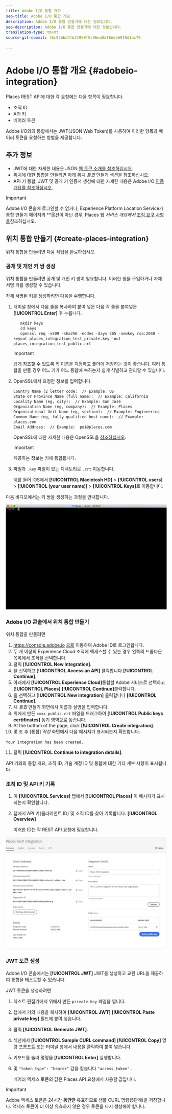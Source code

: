 ```yaml
---
title: Adobe I/O 통합 개요
seo-title: Adobe I/O 통합 개요
description: Adobe I/O 통합 만들기에 대한 정보입니다.
seo-description: Adobe I/O 통합 만들기에 대한 정보입니다.
translation-type: tm+mt
source-git-commit: f6c92bbd4fb21999f5c96ea0df8ede6919d1bc79

---
```



# Adobe I/O 통합 개요 {#adobeio-integration}

Places REST API에 대한 각 요청에는 다음 항목이 필요합니다.

* 조직 ID
* API 키
* 베어러 토큰

Adobe I/O와의 통합에서는 JWT(JSON Web Token)를 사용하여 이러한 항목과 베어러 토큰을 요청하는 방법을 제공합니다.

## 추가 정보

* JWT에 대한 자세한 내용은 JSON [웹 토큰 소개를 참조하십시오](https://jwt.io/introduction/).
* 위치에 대한 통합을 만들려면 아래 위치 *통합* 만들기 섹션을 참조하십시오.
* API 키 통합, JWT 및 공개 키 인증서 생성에 대한 자세한 내용은 Adobe I/O [인증 개요를 참조하십시오](https://www.adobe.io/apis/cloudplatform/console/authentication/gettingstarted.html).

>[!IMPORTANT]
>
>Adobe I/O 콘솔에 로그인할 수 없거나, Experience Platform Location Service가 통합 만들기 페이지의 **&#x200B;옵션이 아닌 경우, Places 웹 *서비스 개요에서* [조직 요구 사항을](/help/places-web-service-api/places-web-services.md)참조하십시오.

## 위치 통합 만들기 {#create-places-integration}

위치 통합을 만들려면 다음 작업을 완료하십시오.

### 공개 및 개인 키 쌍 생성

위치 통합을 만들려면 공개 및 개인 키 쌍이 필요합니다. 이러한 쌍을 구입하거나 자체 서명 키를 생성할 수 있습니다.

자체 서명된 키를 생성하려면 다음을 수행합니다.

1. 터미널 창에서 다음 줄을 복사하여 붙여 넣은 다음 각 줄을 붙여넣은 **[!UICONTROL Enter]** 후 누릅니다.

   ```text
      mkdir keys
      cd keys
      openssl req -x509 -sha256 -nodes -days 365 -newkey rsa:2048 -keyout places_integration_test_private.key -out    places_integration_test_public.crt
   ```

   >[!IMPORTANT]
   >
   >쉽게 참조할 수 있도록 키 이름을 지정하고 폴더에 저장하는 것이 좋습니다. 여러 통합을 만들 경우 어느 키가 어느 통합에 속하는지 쉽게 식별하고 관리할 수 있습니다.

2. OpenSSL에서 요청한 정보를 입력합니다.

   ```text
   Country Name (2 letter code:  // Example: US
   State or Province Name (full name):  // Example: California
   Locality Name (eg, city):  // Example: San Jose
   Organization Name (eg, company):  // Example: Places
   Organizational Unit Name (eg, section):  // Example: Engineering
   Common Name (eg, fully qualified host name):  // Example: places.com
   Email Address:  // Example:  poi@places.com
   ```

   OpenSSL에 대한 자세한 내용은 OpenSSL을 [참조하십시오](https://www.openssl.org/).

   >[!IMPORTANT]
   >
   >제공하는 정보는 키에 통합됩니다.

3. 파일과 `.key` 파일이 있는 디렉토리로 `.crt` 이동합니다.

   예를 들어 iOS에서 **[!UICONTROL Macintosh HD]** &gt; **[!UICONTROL users]** &gt; **[!UICONTROL (your user name)]** &gt; **[!UICONTROL Keys]**&#x200B;로 이동합니다.

다음 비디오에서는 키 쌍을 생성하는 과정을 안내합니다.

![](/help/assets/places_integration_video.gif)

### Adobe I/O 콘솔에서 위치 통합 만들기

위치 통합을 만들려면

1. https://console.adobe.io [으로](https://console.adobe.io) 이동하여 Adobe ID로 로그인합니다.
2. 두 개 이상의 Experience Cloud 조직에 액세스할 수 있는 경우 왼쪽의 드롭다운 목록에서 조직을 선택합니다.
3. 클릭 **[!UICONTROL New Integration]**.
4. 을 선택하고 **[!UICONTROL Access an API]** 클릭합니다 **[!UICONTROL Continue]**.
5. 아래에서 **[!UICONTROL Experience Cloud]**&#x200B;통합할 Adobe 서비스로 선택하고 **[!UICONTROL Places]** **[!UICONTROL Continue]**&#x200B;클릭합니다.
6. 을 선택하고 **[!UICONTROL New integration]** 클릭합니다 **[!UICONTROL Continue]**.
7. 새 *통합* 만들기 화면에서 이름과 설명을 입력합니다.
8. 위에서 만든 `xxxx_public.crt` 파일을 드래그하여 **[!UICONTROL Public keys certificates]** 놓기 영역으로 놓습니다.
9. At the bottom of the page, click **[!UICONTROL Create integration]**.
10. 몇 초 후 [통합] *작성* 화면에서 다음 메시지가 표시되는지 확인합니다.

   `Your integration has been created.`

11. 클릭 **[!UICONTROL Continue to integration details]**.

   API 키와의 통합 개요, 조직 ID, 기술 계정 ID 및 통합에 대한 기타 세부 사항이 표시됩니다.

### 조직 ID 및 API 키 기록

1. 이 **[!UICONTROL Services]** 탭에서 **[!UICONTROL Places]** 이 메시지가 표시되는지 확인합니다.
2. 탭에서 API 키(클라이언트 ID) 및 조직 ID를 찾아 기록합니다. **[!UICONTROL Overview]**

   이러한 ID는 각 REST API 요청에 필요합니다.

![](/help/assets/places_orgid_api-key.png)

### JWT 토큰 생성

Adobe I/O 콘솔에서는 **[!UICONTROL JWT]** JWT를 생성하고 교환 URL을 제공하여 통합을 테스트할 수 있습니다.

JWT 토큰을 생성하려면

1. 텍스트 편집기에서 위에서 만든 `private.key` 파일을 엽니다.
2. 탭에서 키의 내용을 복사하여 **[!UICONTROL JWT]** **[!UICONTROL Paste private key]** 필드에 붙여 넣습니다.
3. 클릭 **[!UICONTROL Generate JWT]**.
4. 섹션에서 **[!UICONTROL Sample CURL command]** **[!UICONTROL Copy]** 명령 프롬프트 또는 터미널 창에서 내용을 클릭하여 붙여 넣습니다.
5. 키보드를 눌러 명령을 **[!UICONTROL Enter]** 실행합니다.
6. 및 `"token_type": "bearer"` 값을 찾습니다 `"access_token"` .

   베어러 액세스 토큰의 값은 Places API 요청에서 사용할 값입니다.

>[!IMPORTANT]
>
>Adobe 액세스 토큰은 24시간 **동안만** 유효하므로 샘플 CURL 명령(5단계)을 저장합니다. 액세스 토큰이 더 이상 유효하지 않은 경우 토큰을 다시 생성해야 합니다.

